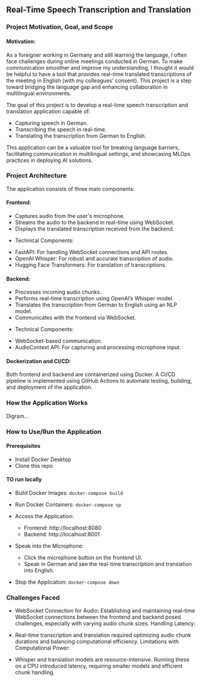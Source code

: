 ## Real-Time Speech Transcription and Translation

### Project Motivation, Goal, and Scope

#### Motivation:
As a foreigner working in Germany and still learning the language, I often face challenges during online meetings conducted in German. To make communication smoother and improve my understanding, I thought it would be helpful to have a tool that provides real-time translated transcriptions of the meeting in English (with my colleagues' consent). This project is a step toward bridging the language gap and enhancing collaboration in multilingual environments.

The goal of this project is to develop a real-time speech transcription and translation application capable of:

- Capturing speech in German.
- Transcribing the speech in real-time.
- Translating the transcription from German to English.

This application can be a valuable tool for breaking language barriers, facilitating communication in multilingual settings, and showcasing MLOps practices in deploying AI solutions.

### Project Architecture

The application consists of three main components:

#### Frontend:

- Captures audio from the user's microphone.
- Streams the audio to the backend in real-time using WebSocket.
- Displays the translated transcription received from the backend.

* Technical Components:

- FastAPI: For handling WebSocket connections and API routes.
- OpenAI Whisper: For robust and accurate transcription of audio.
- Hugging Face Transformers: For translation of transcriptions.

#### Backend:

- Processes incoming audio chunks.
- Performs real-time transcription using OpenAI’s Whisper model.
- Translates the transcription from German to English using an NLP model.
- Communicates with the frontend via WebSocket.

* Technical Components:

- WebSocket-based communication.
- AudioContext API: For capturing and processing microphone input.

#### Dockerization and CI/CD:

Both frontend and backend are containerized using Docker.
A CI/CD pipeline is implemented using GitHub Actions to automate testing, building, and deployment of the application.

### How the Application Works

Digram...

### How to Use/Run the Application

#### Prerequisites

- Install Docker Desktop
- Clone this repo

#### TO run locally

- Build Docker Images: ```docker-compose build```
- Run Docker Containers: ```docker-compose up```
- Access the Application:
    - Frontend: http://localhost:8080
    - Backend: http://localhost:8001

- Speak into the Microphone:
    - Click the microphone button on the frontend UI.
    - Speak in German and see the real-time transcription and translation into English.

- Stop the Application: ```docker-compose down```

### Challenges Faced

- WebSocket Connection for Audio: Establishing and maintaining real-time WebSocket connections between the frontend and backend posed challenges, especially with varying audio chunk sizes.
Handling Latency:

- Real-time transcription and translation required optimizing audio chunk durations and balancing computational efficiency.
Limitations with Computational Power:

- Whisper and translation models are resource-intensive. Running these on a CPU introduced latency, requiring smaller models and efficient chunk handling.



